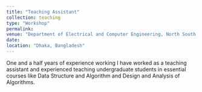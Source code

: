 ```yaml
---
title: "Teaching Assistant"
collection: teaching
type: "Workshop"
permalink: 
venue: "Department of Electrical and Computer Engineering, North South University"
date: 
location: "Dhaka, Bangladesh"
---
```


One and a half years of experience working
I have worked as a teaching assistant and experienced teaching undergraduate students in essential courses like Data Structure and Algorithm and Design and Analysis of Algorithms.
